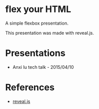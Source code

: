 # flex your HTML

A simple flexbox presentation.

This presentation was made with reveal.js.

# Presentations

* Anxi lu tech talk - 2015/04/10

# References

* [reveal.js](https://github.com/hakimel/reveal.js)
